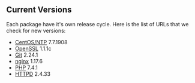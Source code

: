 Current Versions
-----------------

Each package have it's own release cycle. Here is the list of URLs that we check for new versions:

* [CentOS/NTP](https://wiki.centos.org/Manuals/ReleaseNotes/CentOS7) 7.7.1908
* [OpenSSL](https://github.com/openssl/openssl/releases) 1.1.1c
* [Git](https://github.com/git/git/releases) 2.24.1
* [nginx](https://nginx.org/en/download.html) 1.17.6
* [PHP](https://github.com/php/php-src/releases) 7.4.1
* [HTTPD](https://github.com/apache/httpd/releases) 2.4.33
